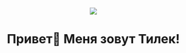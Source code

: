 <br clear="both">

<div align="center">
  <img src="https://images.unsplash.com/photo-1575365717666-1a84be3fd104?q=80&w=2070&auto=format&fit=crop&ixlib=rb-4.0.3&ixid=M3wxMjA3fDB8MHxwaG90by1wYWdlfHx8fGVufDB8fHx8fA%3D%3D"  />
</div>

###

<h1 align="center">Привет👋 Меня зовут Тилек!</h1>

###
